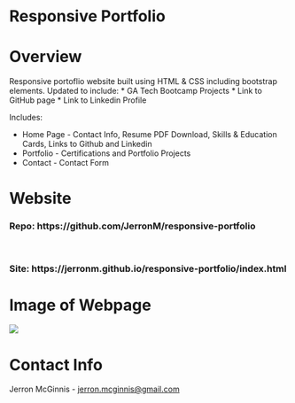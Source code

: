 # Responsive Portfolio

# Overview
Responsive portoflio website built using HTML & CSS including bootstrap elements.
Updated to include:
    * GA Tech Bootcamp Projects
    * Link to GitHub page
    * Link to Linkedin Profile


Includes:
* Home Page -  Contact Info, Resume PDF Download, Skills & Education Cards, Links to Github and Linkedin
* Portfolio - Certifications and Portfolio Projects
* Contact - Contact Form
  
# Website
<h3> Repo: https://github.com/JerronM/responsive-portfolio </h3>
<br>
<h3> Site: https://jerronm.github.io/responsive-portfolio/index.html </h3>

# Image of Webpage
<img src="https://github.com/JerronM/responsive-portfolio/tree/master/assets/img/responsive-portfolio-website.png">


# Contact Info
Jerron McGinnis - jerron.mcginnis@gmail.com